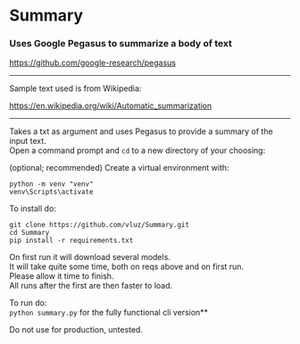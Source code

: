 # Summary
### Uses Google Pegasus to summarize a body of text
https://github.com/google-research/pegasus

<hr>

Sample text used is from Wikipedia:

https://en.wikipedia.org/wiki/Automatic_summarization

<hr>

Takes a txt as argument and uses Pegasus to provide a summary of the input text.
<br>
Open a command prompt and `cd` to a new directory of your choosing:

(optional; recommended) Create a virtual environment with:
```
python -m venv "venv"
venv\Scripts\activate
```

To install do:
```
git clone https://github.com/vluz/Summary.git
cd Summary
pip install -r requirements.txt
```

On first run it will download several models.
<br>
It will take quite some time, both on reqs above and on first run.
<br>
Please allow it time to finish.
<br>
All runs after the first are then faster to load.

To run do:<br>
`python summary.py` for the fully functional cli version**

Do not use for production, untested.

